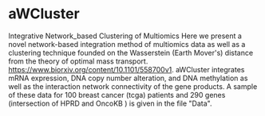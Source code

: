 # aWCluster
Integrative Network_based Clustering of Multiomics
Here we present a novel network-based integration method of multiomics data as well as a clustering technique founded on the Wasserstein (Earth Mover's) distance from the theory of optimal mass transport.    https://www.biorxiv.org/content/10.1101/558700v1.
aWCluster integrates mRNA expression, DNA copy number alteration, and DNA methylation as well as the interaction network connectivity of the gene products.
A sample of these data for 100 breast cancer (tcga) patients and 290 genes (intersection of HPRD and OncoKB ) is given in the file "Data".
